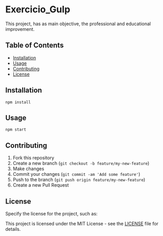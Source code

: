 # Exercicio_Gulp

This project, has as main objective, the professional and educational improvement. 

## Table of Contents

- [Installation](#installation)
- [Usage](#usage)
- [Contributing](#contributing)
- [License](#license)

## Installation

```
npm install
```

## Usage

```
npm start
```

## Contributing

1. Fork this repository
2. Create a new branch (`git checkout -b feature/my-new-feature`)
3. Make changes
4. Commit your changes (`git commit -am 'Add some feature'`)
5. Push to the branch (`git push origin feature/my-new-feature`)
6. Create a new Pull Request

## License

Specify the license for the project, such as:

This project is licensed under the MIT License - see the [LICENSE](LICENSE) file for details.
